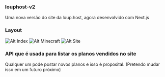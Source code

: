 ### louphost-v2
Uma nova versão do site da loup.host, agora desenvolvido com Next.js


### Layout
![Alt Index](https://i.imgur.com/u3Juu9V.png "Index")
![Alt Minecraft](https://i.imgur.com/0v3hjwT.png "Minecraft")
![Alt Site](https://i.imgur.com/WMSpvJ7.png "Site")


### API que é usada para listar os planos vendidos no site
Qualquer um pode postar novos planos e isso é proposital. (Pretendo mudar isso em um futuro próximo)
